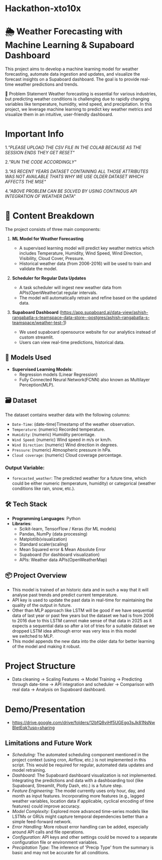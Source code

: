 # Hackathon-xto10x
# 🌦️ Weather Forecasting with Machine Learning & Supaboard Dashboard

This project aims to develop a machine learning model for weather forecasting, automate data ingestion and updates, and visualize the forecast insights on a Supaboard dashboard. The goal is to provide real-time weather predictions and trends.

📌 Problem Statement
Weather forecasting is essential for various industries, but predicting weather conditions is challenging due to rapidly changing variables like temperature, humidity, wind speed, and precipitation. In this project, we leverage machine learning to predict key weather metrics and visualize them in an intuitive, user-friendly dashboard.

# Important Info 

1.*"PLEASE UPLOAD THE CSV FILE IN THE COLAB BECAUSE AS THE SESSION ENDS THEY GET RESET"*

2.*"RUN THE CODE ACCORDINGLY"*

3.*"AS RECENT YEARS DATASET CONTAINING ALL THOSE ATTRIBUTES WAS NOT AVAILABLE THATS WHY WE USE OLDER DATASET WHICH AFFECTS THE MSE"*

4.*"ABOVE PROBLEM CAN BE SOLVED BY USING CONTINOUS API INTEGRATION OF WEATHER DATA"*

# 📂 Content Breakdown
The project consists of three main components:
1. **ML Model for Weather Forecasting**
   - A supervised learning model will predict key weather metrics which includes Temperature, Humidity, Wind Speed, Wind Direction, Visibility, Cloud Cover, Pressure.
   - Historical weather data (from 2006-2016) will be used to train and validate the model.

2. **Scheduler for Regular Data Updates**
   - A task scheduler will ingest new weather data from APIs(OpenWeather)at regular intervals.
   - The model will automatically retrain and refine based on the updated data.

3. **Supaboard Dashboard** (https://app.supaboard.ai/data-view/ashish-rangabatla-s-teamspace-data-store--postgres/ashish-rangabatla-s-teamspace/weather-test-1)
   - We used supaboard opensource website for our analytics instead of custom streamlit.
   - Users can view real-time predictions, historical data.

## 🧠 Models Used
- **Supervised Learning Models**: 
  - Regression models (Linear Regression)
  - Fully Connected Neural Network(FCNN) also known as Multilayer Perception(MLP).
  
## 🗃️ Dataset
The dataset contains weather data with the following columns:
- `Date-Time`: (date-time)Timestamp of the weather observation.
- `Temperature`: (numeric) Recorded temperature.
- `Humidity`: (numeric) Humidity percentage.
- `Wind Speed`: (numeric) Wind speed in m/s or km/h.
- `Wind Direction`: (numeric) Wind direction in degrees.
- `Pressure`: (numeric) Atmospheric pressure in hPa.
- `Cloud coverage`: (numeric) Cloud coverage percentage.

### Output Variable:
- `forecasted_weather`: The predicted weather for a future time, which could be either numeric (temperature, humidity) or categorical (weather conditions like rain, snow, etc.).

## 🛠️ Tech Stack
- **Programming Languages**: Python
- **Libraries**: 
  - Scikit-learn, TensorFlow / Keras (for ML models)
  - Pandas, NumPy (data processing)
  - Matplotlib(visualization)
  - Standard scaler(scaling)
  - Mean Squared error & Mean Absolute Error
  - Supaboard (for dashboard visualization)
  - APIs:  Weather data APIs(OpenWeatherMap)

## 📦 Project Overview
- This model is trained of an historic data and in such a way that it will analyse past trends and predict current temperature.
- API key is used to update the past data in real-time for maintaining the quality of the output in future.
- Other than MLP approach like LSTM will be good if we have sequential data of last year or past few years but the dataset we had is from 2006 to 2016 due to this LSTM    cannot make sense of that data in 2025 as it expects a sequential data so after a lot of tries for a suitable dataset we dropped LSTM idea although error was very       less in this model we switched to MLP.
- This model appends the new data into the older data for better learning of the model and making it robust.

# Project Structure
- Data cleaning -> Scaling Features -> Model Training -> Predicting through date-time -> API integration and scheduler -> Comparison with real data -> Analysis on Supaboard dashboard.
# Demo/Presentation
- https://drive.google.com/drive/folders/12bfQ8viHf5UGEgq3sJk81NsNwBIetEqk?usp=sharing

## Limitations and Future Work
- *Scheduling:* The automated scheduling component mentioned in the project context (using cron, Airflow, etc.) is not implemented in this script. This would be                         required for regular, automated data updates and model retraining.
- *Dashboard:* The Supaboard dashboard visualization is not implemented. Integrating the predictions and data with a dashboarding tool (like Supaboard, Streamlit,                      Plotly Dash, etc.) is a future step.
- *Feature Engineering:* The model currently uses only hour, day, and month as input features. Incorporating more features (e.g., lagged weather variables, location                              data if applicable, cyclical encoding of time features) could improve accuracy.
- *Model Complexity:* Explored more advanced time-series models like LSTMs or GRUs might capture temporal dependencies better than a simple feed-forward network.
- *Error Handling:* More robust error handling can be added, especially around API calls and file operations.
- *Configuration:* API keys and other settings could be moved to a separate configuration file or environment variables.
- *Precipitation Type:* The inference of 'Precip Type' from the summary is basic and may not be accurate for all conditions.
